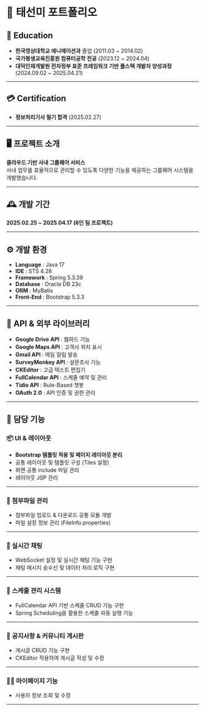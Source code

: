 # 📑 태선미 포트폴리오

## 📙 Education  
- **한국영상대학교 애니메이션과** 졸업 (2011.03 ~ 2014.02)  
- **국가평생교육진흥원 컴퓨터공학 전공** (2023.12 ~ 2024.04)  
- **대덕인재개발원 전자정부 표준 프레임워크 기반 풀스택 개발자 양성과정** (2024.09.02 ~ 2025.04.21)  

---

## 💳 Certification  
- **정보처리기사 필기 합격** (2025.02.27)

---

## 🖥️ 프로젝트 소개  
**클라우드 기반 사내 그룹웨어 서비스**  
사내 업무를 효율적으로 관리할 수 있도록 다양한 기능을 제공하는 그룹웨어 시스템을 개발했습니다.

---

## 🕰️ 개발 기간  
**2025.02.25 ~ 2025.04.17 (6인 팀 프로젝트)**  

---

## ⚙️ 개발 환경  
- **Language** : Java 17  
- **IDE** : STS 4.28  
- **Framework** : Spring 5.3.39  
- **Database** : Oracle DB 23c  
- **ORM** : MyBatis  
- **Front-End** : Bootstrap 5.3.3  

---

## 📡 API & 외부 라이브러리  
- **Google Drive API** : 웹하드 기능  
- **Google Maps API** : 고객사 위치 표시  
- **Gmail API** : 메일 알림 발송  
- **SurveyMonkey API** : 설문조사 기능  
- **CKEditor** : 고급 텍스트 편집기  
- **FullCalendar API** : 스케줄 예약 및 관리  
- **Tidio API** : Rule-Based 챗봇  
- **OAuth 2.0** : API 인증 및 권한 관리  

---

## 📌 담당 기능  

### 📦 UI & 레이아웃  
- **Bootstrap 템플릿 적용 및 페이지 레이아웃 분리**
- 공통 레이아웃 및 템플릿 구성 (Tiles 설정)
- 화면 공통 include 파일 관리
- 레이아웃 JSP 관리  

---

### 📂 첨부파일 관리  
- 첨부파일 업로드 & 다운로드 공통 모듈 개발  
- 파일 설정 정보 관리 (FileInfo.properties)

---

### 💬 실시간 채팅  
- WebSocket 설정 및 실시간 채팅 기능 구현  
- 채팅 메시지 송수신 및 데이터 처리 로직 구현  

---

### 📅 스케줄 관리 시스템  
- FullCalendar API 기반 스케줄 CRUD 기능 구현  
- Spring Scheduling을 활용한 스케줄 자동 실행 기능  

---

### 📢 공지사항 & 커뮤니티 게시판  
- 게시글 CRUD 기능 구현  
- CKEditor 적용하여 게시글 작성 및 수정  

---

### 🙍‍♀️ 마이페이지 기능  
- 사용자 정보 조회 및 수정  

---
